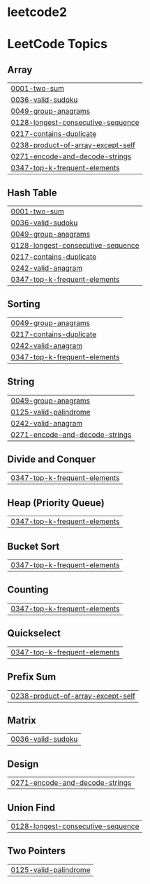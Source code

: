 # leetcode2
<!---LeetCode Topics Start-->
# LeetCode Topics
## Array
|  |
| ------- |
| [0001-two-sum](https://github.com/irtiqamalik02/leetcode2/tree/master/0001-two-sum) |
| [0036-valid-sudoku](https://github.com/irtiqamalik02/leetcode2/tree/master/0036-valid-sudoku) |
| [0049-group-anagrams](https://github.com/irtiqamalik02/leetcode2/tree/master/0049-group-anagrams) |
| [0128-longest-consecutive-sequence](https://github.com/irtiqamalik02/leetcode2/tree/master/0128-longest-consecutive-sequence) |
| [0217-contains-duplicate](https://github.com/irtiqamalik02/leetcode2/tree/master/0217-contains-duplicate) |
| [0238-product-of-array-except-self](https://github.com/irtiqamalik02/leetcode2/tree/master/0238-product-of-array-except-self) |
| [0271-encode-and-decode-strings](https://github.com/irtiqamalik02/leetcode2/tree/master/0271-encode-and-decode-strings) |
| [0347-top-k-frequent-elements](https://github.com/irtiqamalik02/leetcode2/tree/master/0347-top-k-frequent-elements) |
## Hash Table
|  |
| ------- |
| [0001-two-sum](https://github.com/irtiqamalik02/leetcode2/tree/master/0001-two-sum) |
| [0036-valid-sudoku](https://github.com/irtiqamalik02/leetcode2/tree/master/0036-valid-sudoku) |
| [0049-group-anagrams](https://github.com/irtiqamalik02/leetcode2/tree/master/0049-group-anagrams) |
| [0128-longest-consecutive-sequence](https://github.com/irtiqamalik02/leetcode2/tree/master/0128-longest-consecutive-sequence) |
| [0217-contains-duplicate](https://github.com/irtiqamalik02/leetcode2/tree/master/0217-contains-duplicate) |
| [0242-valid-anagram](https://github.com/irtiqamalik02/leetcode2/tree/master/0242-valid-anagram) |
| [0347-top-k-frequent-elements](https://github.com/irtiqamalik02/leetcode2/tree/master/0347-top-k-frequent-elements) |
## Sorting
|  |
| ------- |
| [0049-group-anagrams](https://github.com/irtiqamalik02/leetcode2/tree/master/0049-group-anagrams) |
| [0217-contains-duplicate](https://github.com/irtiqamalik02/leetcode2/tree/master/0217-contains-duplicate) |
| [0242-valid-anagram](https://github.com/irtiqamalik02/leetcode2/tree/master/0242-valid-anagram) |
| [0347-top-k-frequent-elements](https://github.com/irtiqamalik02/leetcode2/tree/master/0347-top-k-frequent-elements) |
## String
|  |
| ------- |
| [0049-group-anagrams](https://github.com/irtiqamalik02/leetcode2/tree/master/0049-group-anagrams) |
| [0125-valid-palindrome](https://github.com/irtiqamalik02/leetcode2/tree/master/0125-valid-palindrome) |
| [0242-valid-anagram](https://github.com/irtiqamalik02/leetcode2/tree/master/0242-valid-anagram) |
| [0271-encode-and-decode-strings](https://github.com/irtiqamalik02/leetcode2/tree/master/0271-encode-and-decode-strings) |
## Divide and Conquer
|  |
| ------- |
| [0347-top-k-frequent-elements](https://github.com/irtiqamalik02/leetcode2/tree/master/0347-top-k-frequent-elements) |
## Heap (Priority Queue)
|  |
| ------- |
| [0347-top-k-frequent-elements](https://github.com/irtiqamalik02/leetcode2/tree/master/0347-top-k-frequent-elements) |
## Bucket Sort
|  |
| ------- |
| [0347-top-k-frequent-elements](https://github.com/irtiqamalik02/leetcode2/tree/master/0347-top-k-frequent-elements) |
## Counting
|  |
| ------- |
| [0347-top-k-frequent-elements](https://github.com/irtiqamalik02/leetcode2/tree/master/0347-top-k-frequent-elements) |
## Quickselect
|  |
| ------- |
| [0347-top-k-frequent-elements](https://github.com/irtiqamalik02/leetcode2/tree/master/0347-top-k-frequent-elements) |
## Prefix Sum
|  |
| ------- |
| [0238-product-of-array-except-self](https://github.com/irtiqamalik02/leetcode2/tree/master/0238-product-of-array-except-self) |
## Matrix
|  |
| ------- |
| [0036-valid-sudoku](https://github.com/irtiqamalik02/leetcode2/tree/master/0036-valid-sudoku) |
## Design
|  |
| ------- |
| [0271-encode-and-decode-strings](https://github.com/irtiqamalik02/leetcode2/tree/master/0271-encode-and-decode-strings) |
## Union Find
|  |
| ------- |
| [0128-longest-consecutive-sequence](https://github.com/irtiqamalik02/leetcode2/tree/master/0128-longest-consecutive-sequence) |
## Two Pointers
|  |
| ------- |
| [0125-valid-palindrome](https://github.com/irtiqamalik02/leetcode2/tree/master/0125-valid-palindrome) |
<!---LeetCode Topics End-->